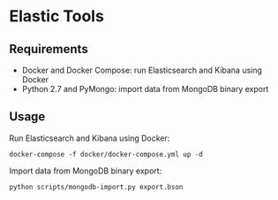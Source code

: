 # Elastic Tools

## Requirements

* Docker and Docker Compose: run Elasticsearch and Kibana using Docker
* Python 2.7 and PyMongo: import data from MongoDB binary export

## Usage

Run Elasticsearch and Kibana using Docker:
```shell
docker-compose -f docker/docker-compose.yml up -d
```

Import data from MongoDB binary export:
```shell
python scripts/mongodb-import.py export.bson
```
